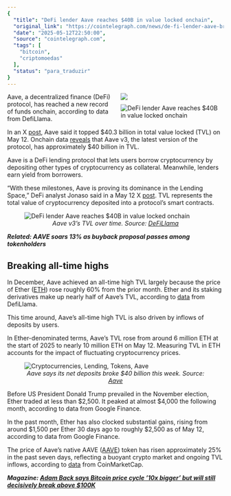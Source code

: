 ```yaml
---
{
  "title": "DeFi lender Aave reaches $40B in value locked onchain",
  "original_link": "https://cointelegraph.com/news/de-fi-lender-aave-breaks-all-time-high-tvl?utm_source=rss_feed&utm_medium=rss&utm_campaign=rss_partner_inbound",
  "date": "2025-05-12T22:50:00",
  "source": "cointelegraph.com",
  "tags": [
    "bitcoin",
    "criptomoedas"
  ],
  "status": "para_traduzir"
}
---
```


<p style="float: right; margin: 0 0 10px 15px; width: 240px;"><img src="https://images.cointelegraph.com/images/840_aHR0cHM6Ly9zMy5jb2ludGVsZWdyYXBoLmNvbS91cGxvYWRzLzIwMjUtMDUvMDE5NmM2MjAtMjEyNi03NGFkLTkxNjMtZjIwMmJkYTEwZmVh.jpg" /></p><p><p style="float: right; margin: 0 0 10px 15px; width: 240px;"><img alt="DeFi lender Aave reaches $40B in value locked onchain" src="https://images.cointelegraph.com/images/840_aHR0cHM6Ly9zMy5jb2ludGVsZWdyYXBoLmNvbS91cGxvYWRzLzIwMjUtMDUvMDE5NmM2MjAtMjEyNi03NGFkLTkxNjMtZjIwMmJkYTEwZmVh.jpg" /></p><p>Aave, a decentralized finance (DeFi) protocol, has reached a new record of funds&nbsp;onchain, according to data from DefiLlama.<p>In an X <a href="https://x.com/aave/status/1921918275610358211" rel="nofollow noopener" target="_blank" title="https://x.com/aave/status/1921918275610358211">post</a>, Aave said it topped $40.3 billion in total value locked (TVL) on May 12. Onchain data <a href="https://defillama.com/protocol/tvl/aave-v3" rel="null" target="null" title="https://defillama.com/protocol/tvl/aave-v3">reveals</a> that Aave v3, the latest version of the protocol, has approximately $40 billion in TVL. </p><p>Aave is a DeFi lending protocol that lets users borrow cryptocurrency by depositing other types of cryptocurrency as collateral. Meanwhile, lenders earn yield from borrowers.&nbsp;</p><p>&ldquo;With these milestones, Aave is proving its dominance in the Lending Space,&rdquo; DeFi analyst Jonaso said in a May 12 X <a href="https://x.com/Jonasoeth/status/1921851471576117318" rel="nofollow noopener" target="_blank" title="https://x.com/Jonasoeth/status/1921851471576117318">post</a>. TVL represents the total value of cryptocurrency deposited into a protocol&rsquo;s smart contracts.&nbsp;</p><figure><img alt="DeFi lender Aave reaches $40B in value locked onchain" src="https://s3.cointelegraph.com/uploads/2025-05/0196c64b-906c-7414-8639-2c8ea528c78d" title="" /><figcaption style="text-align: center;"><em>Aave v3&rsquo;s TVL over time. Source: </em><a href="https://defillama.com/protocol/aave-v3" rel="nofollow noopener" target="_blank" title="https://defillama.com/protocol/aave-v3"><em>DeFiLlama</em></a></figcaption></figure><p><em><strong>Related: AAVE soars 13% as buyback proposal passes among tokenholders</strong></em></p><h2>Breaking all-time highs</h2><p>In December, Aave achieved an all-time high TVL largely because the price of Ether (<a href="https://cointelegraph.com/ethereum-price" rel="" target="_self" title="https://cointelegraph.com/ethereum-price">ETH</a>) rose roughly 60% from the prior month. Ether and its staking derivatives make up nearly half of Aave&rsquo;s TVL, according to <a href="https://defillama.com/protocol/tvl/aave-v3" rel="nofollow noopener" target="_blank" title="https://defillama.com/protocol/tvl/aave-v3">data</a> from DefiLlama.&nbsp;</p><p>This time around, Aave&rsquo;s all-time high TVL is also driven by inflows of deposits by users.&nbsp;</p><p>In Ether-denominated terms, Aave&rsquo;s TVL rose from around 6 million ETH at the start of 2025 to nearly 10 million ETH on May 12. Measuring TVL in ETH accounts for the impact of fluctuating cryptocurrency prices. </p><figure><img alt="Cryptocurrencies, Lending, Tokens, Aave" src="https://s3.cointelegraph.com/uploads/2025-05/0196c651-7053-7e6d-9676-f1e02281145d" title="" /><figcaption style="text-align: center;"><em>Aave says its net deposits broke $40 billion this week. Source: </em><a href="https://x.com/aave/status/1921918275610358211" rel="nofollow noopener" target="_blank" title="https://x.com/aave/status/1921918275610358211"><em>Aave</em></a></figcaption></figure><p>Before US President Donald Trump prevailed in the November election, Ether traded at less than $2,500. It peaked at almost $4,000 the following month, according to data from Google Finance.&nbsp;</p><p>In the past month, Ether has also clocked substantial gains, rising from around $1,500 per Ether 30 days ago to roughly $2,500 as of May 12, according to data from Google Finance.&nbsp;</p><p>The price of Aave&rsquo;s native AAVE (<a href="https://cointelegraph.com/aave-price-index" rel="" target="_self" title="https://cointelegraph.com/aave-price-index">AAVE</a>) token has risen approximately 25% in the past seven days, reflecting a buoyant crypto market and ongoing TVL inflows, according to <a href="https://coinmarketcap.com/currencies/aave/" rel="nofollow noopener" target="_blank" title="https://coinmarketcap.com/currencies/aave/">data</a> from CoinMarketCap.</p><p><em><strong>Magazine:&nbsp;</strong></em><a href="https://cointelegraph.com/magazine/adam-back-blockstream-bitcoin-etfs-whitepaper-satoshi-nakamoto-cointelegraph-profile/" rel="null" target="null" title="https://cointelegraph.com/magazine/adam-back-blockstream-bitcoin-etfs-whitepaper-satoshi-nakamoto-cointelegraph-profile/"><em><strong>Adam Back says Bitcoin price cycle &rsquo;10x bigger&rsquo; but will still decisively break above $100K</strong></em></a></p><p><br /></p><p><br /></p></p>
</p>